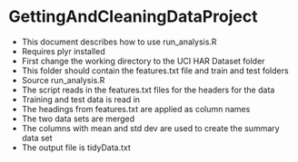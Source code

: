 GettingAndCleaningDataProject
=============================
- This document describes how to use run_analysis.R
- Requires plyr installed
- First change the working directory to the UCI HAR Dataset folder
- This folder should contain the features.txt file and train and test folders
- Source run_analysis.R
- The script reads in the features.txt files for the headers for the data
- Training and test data is read in
- The headings from features.txt are applied as column names
- The two data sets are merged
- The columns with mean and std dev are used to create the summary data set
- The output file is tidyData.txt